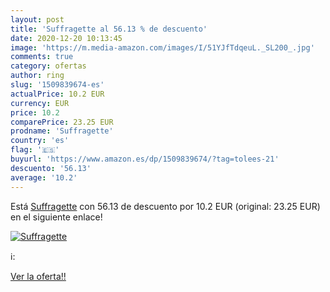 ```yaml
---
layout: post
title: 'Suffragette al 56.13 % de descuento'
date: 2020-12-20 10:13:45
image: 'https://m.media-amazon.com/images/I/51YJfTdqeuL._SL200_.jpg'
comments: true
category: ofertas
author: ring
slug: '1509839674-es'
actualPrice: 10.2 EUR
currency: EUR
price: 10.2
comparePrice: 23.25 EUR
prodname: 'Suffragette'
country: 'es'
flag: '🇪🇸'
buyurl: 'https://www.amazon.es/dp/1509839674/?tag=tolees-21'
descuento: '56.13'
average: '10.2'
---
```


Está [Suffragette](https://www.amazon.es/dp/1509839674/?tag=tolees-21) con 56.13 de descuento por 10.2 EUR (original: 23.25 EUR) en el siguiente enlace!

[![Suffragette](https://m.media-amazon.com/images/I/51YJfTdqeuL._SL200_.jpg)](https://www.amazon.es/dp/1509839674/?tag=tolees-21)

ℹ️:


[Ver la oferta!!](https://www.amazon.es/dp/1509839674/?tag=tolees-21)
